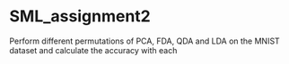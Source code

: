 # SML_assignment2
Perform different permutations of PCA, FDA, QDA and LDA on the MNIST dataset and calculate the accuracy with each
